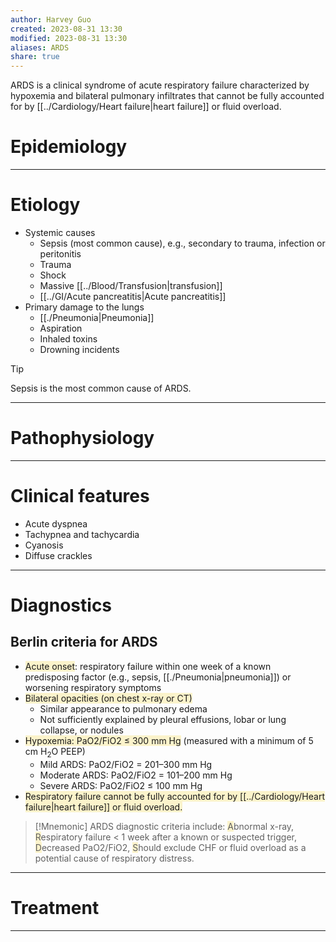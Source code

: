 ```yaml
---
author: Harvey Guo
created: 2023-08-31 13:30
modified: 2023-08-31 13:30
aliases: ARDS
share: true
---
```

ARDS is a clinical syndrome of acute respiratory failure characterized by hypoxemia and bilateral pulmonary infiltrates that cannot be fully accounted for by [[../Cardiology/Heart failure|heart failure]] or fluid overload.
# Epidemiology


---
# Etiology
- Systemic causes
	- Sepsis (most common cause), e.g., secondary to trauma, infection or peritonitis
	- Trauma
	- Shock
	- Massive [[../Blood/Transfusion|transfusion]] 
	- [[../GI/Acute pancreatitis|Acute pancreatitis]]
- Primary damage to the lungs
	- [[./Pneumonia|Pneumonia]]
	- Aspiration
	- Inhaled toxins
	- Drowning incidents

>[!tip] 
>Sepsis is the most common cause of ARDS.

---
# Pathophysiology


---
# Clinical features
- Acute dyspnea
- Tachypnea and tachycardia
- Cyanosis
- Diffuse crackles

---
# Diagnostics
## Berlin criteria for ARDS
- <span style="background:rgba(240, 200, 0, 0.2)">Acute onset</span>: respiratory failure within one week of a known predisposing factor (e.g., sepsis, [[./Pneumonia|pneumonia]]) or worsening respiratory symptoms
- <span style="background:rgba(240, 200, 0, 0.2)">Bilateral opacities (on chest x-ray or CT)</span>
	- Similar appearance to pulmonary edema
	- Not sufficiently explained by pleural effusions, lobar or lung collapse, or nodules
- <span style="background:rgba(240, 200, 0, 0.2)">Hypoxemia: PaO2/FiO2 ≤ 300 mm Hg</span> (measured with a minimum of 5 cm H<sub>2</sub>O PEEP)
	- Mild ARDS: PaO2/FiO2 = 201–300 mm Hg
	- Moderate ARDS: PaO2/FiO2 = 101–200 mm Hg
	- Severe ARDS: PaO2/FiO2 ≤ 100 mm Hg
- <span style="background:rgba(240, 200, 0, 0.2)">Respiratory failure cannot be fully accounted for by [[../Cardiology/Heart failure|heart failure]] or fluid overload.</span>

>[!Mnemonic] 
>ARDS diagnostic criteria include: <span style="background:rgba(240, 200, 0, 0.2)">A</span>bnormal x-ray, <span style="background:rgba(240, 200, 0, 0.2)">R</span>espiratory failure < 1 week after a known or suspected trigger, <span style="background:rgba(240, 200, 0, 0.2)">D</span>ecreased PaO2/FiO2, <span style="background:rgba(240, 200, 0, 0.2)">S</span>hould exclude CHF or fluid overload as a potential cause of respiratory distress.

---
# Treatment


---
